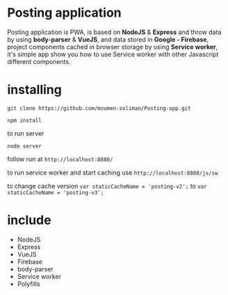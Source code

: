 # Posting application

<p>Posting application is PWA, is based on <b>NodeJS</b> & <b>Express</b> and throw data by using <b>body-parser</b> & <b>VueJS</b>, and data stored in <b>Google - Firebase</b>, project components cached in browser storage by using <b>Service worker</b>, it's simple app show you how to use Service worker with other Javascript different components.</p>

# installing

```
git clone https://github.com/moumen-soliman/Posting-app.git 

npm install
```

to run server 

``` node server ```

follow run at 
`http://localhost:8880/`

to run service worker and start caching use 
`http://localhost:8880/js/sw`

to change cache version
``` var staticCacheName = 'posting-v2'; ``` to ```var staticCacheName = 'posting-v3';```

# include
- NodeJS
- Express
- VueJS
- Firebase
- body-parser
- Service worker
- Polyfills
